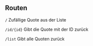 ## Routen


`/` Zufällige Quote aus der Liste

`/id/{id}` Gibt die Quote mit der ID zurück

`/list` Gibt alle Quoten zurück

